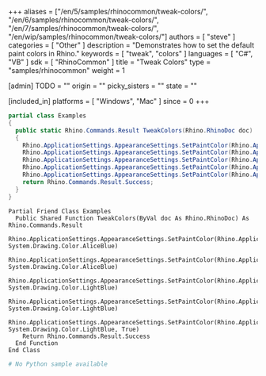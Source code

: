 +++
aliases = ["/en/5/samples/rhinocommon/tweak-colors/", "/en/6/samples/rhinocommon/tweak-colors/", "/en/7/samples/rhinocommon/tweak-colors/", "/en/wip/samples/rhinocommon/tweak-colors/"]
authors = [ "steve" ]
categories = [ "Other" ]
description = "Demonstrates how to set the default paint colors in Rhino."
keywords = [ "tweak", "colors" ]
languages = [ "C#", "VB" ]
sdk = [ "RhinoCommon" ]
title = "Tweak Colors"
type = "samples/rhinocommon"
weight = 1

[admin]
TODO = ""
origin = ""
picky_sisters = ""
state = ""

[included_in]
platforms = [ "Windows", "Mac" ]
since = 0
+++

<div class="codetab-content" id="cs">

```cs
partial class Examples
{
  public static Rhino.Commands.Result TweakColors(Rhino.RhinoDoc doc)
  {
    Rhino.ApplicationSettings.AppearanceSettings.SetPaintColor(Rhino.ApplicationSettings.PaintColor.NormalStart, System.Drawing.Color.AliceBlue);
    Rhino.ApplicationSettings.AppearanceSettings.SetPaintColor(Rhino.ApplicationSettings.PaintColor.NormalEnd, System.Drawing.Color.AliceBlue);
    Rhino.ApplicationSettings.AppearanceSettings.SetPaintColor(Rhino.ApplicationSettings.PaintColor.NormalBorder, System.Drawing.Color.LightBlue);
    Rhino.ApplicationSettings.AppearanceSettings.SetPaintColor(Rhino.ApplicationSettings.PaintColor.HotStart, System.Drawing.Color.LightBlue);
    Rhino.ApplicationSettings.AppearanceSettings.SetPaintColor(Rhino.ApplicationSettings.PaintColor.HotEnd, System.Drawing.Color.LightBlue, true);
    return Rhino.Commands.Result.Success;
  }
}
```

</div>


<div class="codetab-content" id="vb">

```vbnet
Partial Friend Class Examples
  Public Shared Function TweakColors(ByVal doc As Rhino.RhinoDoc) As Rhino.Commands.Result
	Rhino.ApplicationSettings.AppearanceSettings.SetPaintColor(Rhino.ApplicationSettings.PaintColor.NormalStart, System.Drawing.Color.AliceBlue)
	Rhino.ApplicationSettings.AppearanceSettings.SetPaintColor(Rhino.ApplicationSettings.PaintColor.NormalEnd, System.Drawing.Color.AliceBlue)
	Rhino.ApplicationSettings.AppearanceSettings.SetPaintColor(Rhino.ApplicationSettings.PaintColor.NormalBorder, System.Drawing.Color.LightBlue)
	Rhino.ApplicationSettings.AppearanceSettings.SetPaintColor(Rhino.ApplicationSettings.PaintColor.HotStart, System.Drawing.Color.LightBlue)
	Rhino.ApplicationSettings.AppearanceSettings.SetPaintColor(Rhino.ApplicationSettings.PaintColor.HotEnd, System.Drawing.Color.LightBlue, True)
	Return Rhino.Commands.Result.Success
  End Function
End Class
```

</div>


<div class="codetab-content" id="py">

```python
# No Python sample available
```

</div>

